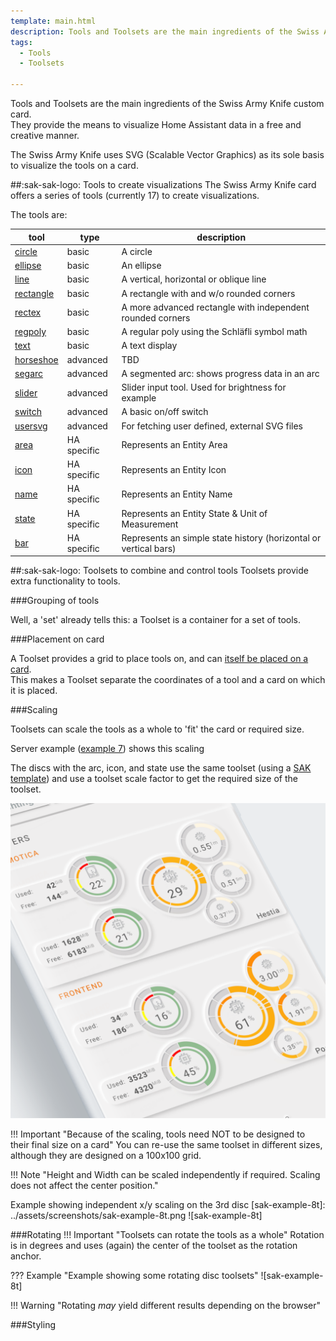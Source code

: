 ```yaml
---
template: main.html
description: Tools and Toolsets are the main ingredients of the Swiss Army Knife custom card. They provide the means to visualize Home Assistant data in a free and creative manner.
tags:
  - Tools
  - Toolsets
  
---
```

<!-- GT/GL -->

Tools and Toolsets are the main ingredients of the Swiss Army Knife custom card.
<br>They provide the means to visualize Home Assistant data in a free and creative manner.

The Swiss Army Knife uses SVG (Scalable Vector Graphics) as its sole basis to visualize the tools on a card.

##:sak-sak-logo: Tools to create visualizations
The Swiss Army Knife card offers a series of tools (currently 17) to create visualizations.

The tools are:

| tool        | type        | description |
| ----------- | ----------- | ----------- |
| [circle][swiss-army-knife-basic-tool-circle]          | basic       | A circle |
| [ellipse][swiss-army-knife-basic-tool-ellipse]        | basic       | An ellipse |
| [line][swiss-army-knife-basic-tool-line]              | basic       | A vertical, horizontal or oblique line |
| [rectangle][swiss-army-knife-basic-tool-rectangle]    | basic       | A rectangle with and w/o rounded corners |
| [rectex][swiss-army-knife-basic-tool-rectex]          | basic       | A more advanced rectangle with independent rounded corners |
| [regpoly][swiss-army-knife-basic-tool-regpoly]        | basic       | A regular poly using the Schläfli symbol math |
| [text][swiss-army-knife-basic-tool-text]              | basic       | A text display |
| [horseshoe][swiss-army-knife-advanced-tool-horseshoe] | advanced    | TBD |
| [segarc][swiss-army-knife-advanced-tool-segarc]       | advanced    | A segmented arc: shows progress data in an arc |
| [slider][swiss-army-knife-advanced-tool-slider]       | advanced    | Slider input tool. Used for brightness for example |
| [switch][swiss-army-knife-advanced-tool-switch]       | advanced    | A basic on/off switch |
| [usersvg][swiss-army-knife-advanced-tool-usersvg]     | advanced    | For fetching user defined, external SVG files |
| [area][swiss-army-knife-ha-tool-area]                 | HA specific | Represents an Entity Area |
| [icon][swiss-army-knife-ha-tool-icon]                 | HA specific | Represents an Entity Icon |
| [name][swiss-army-knife-ha-tool-name]                 | HA specific | Represents an Entity Name |
| [state][swiss-army-knife-ha-tool-state]               | HA specific | Represents an Entity State & Unit of Measurement |
| [bar][swiss-army-knife-ha-tool-bar]                   | HA specific | Represents an simple state history (horizontal or vertical bars)|

##:sak-sak-logo: Toolsets to combine and control tools
Toolsets provide extra functionality to tools.

###Grouping of tools

Well, a 'set' already tells this: a Toolset is a container for a set of tools.

###Placement on card

A Toolset provides a grid to place tools on, and can [itself be placed on a card][swiss-army-knife-coordinate-system].
<br>This makes a Toolset separate the coordinates of a tool and a card on which it is placed.

###Scaling

Toolsets can scale the tools as a whole to 'fit' the card or required size.

Server example ([example 7]) shows this scaling
    
The discs with the arc, icon, and state use the same toolset (using a [SAK template][swiss-army-knife-sak-templates]) and use a toolset scale factor to get the required size of the toolset.

![Swiss Army Knife Example 7 - Servers]

!!! Important "Because of the scaling, tools need NOT to be designed to their final size on a card"
    You can re-use the same toolset in different sizes, although they are designed on a 100x100 grid.

!!! Note "Height and Width can be scaled independently if required. Scaling does not affect the center position."

Example showing independent x/y scaling on the 3rd disc
  [sak-example-8t]: ../assets/screenshots/sak-example-8t.png
  ![sak-example-8t]

###Rotating
!!! Important "Toolsets can rotate the tools as a whole"
    Rotation is in degrees and uses (again) the center of the toolset as the rotation anchor.

??? Example "Example showing some rotating disc toolsets"
    ![sak-example-8t]
    
!!! Warning "Rotating *may* yield different results depending on the browser"    
    
###Styling

<!--- Image references --->
[Swiss Army Knife Example 7 - Servers]: ../assets/screenshots/sak-example-7.png "Swiss Army Knife example 7 - Servers"


<!--- Internal references --->

[swiss-army-knife-basic-tool-circle]: ../tools/circle-tool.md "Swiss Army Knife - Circle Tool"
[swiss-army-knife-basic-tool-ellipse]: ../tools/ellipse-tool.md "Swiss Army Knife - Ellipse Tool"
[swiss-army-knife-basic-tool-line]: ../tools/line-tool.md "Swiss Army Knife - Line Tool"
[swiss-army-knife-basic-tool-rectangle]: ../tools/rectangle-tool.md "Swiss Army Knife - Rectangle Tool"
[swiss-army-knife-basic-tool-rectex]: ../tools/rectangle-ex-tool.md "Swiss Army Knife - Rectangle Ex Tool"
[swiss-army-knife-basic-tool-regpoly]: ../tools/regular-poly-tool.md "Swiss Army Knife - Regular Poly Tool"
[swiss-army-knife-basic-tool-text]: ../tools/text-tool.md "Swiss Army Knife - Text Tool"
[swiss-army-knife-advanced-tool-horseshoe]: ../tools/horseshoe-tool.md "Swiss Army Knife - Horse shoe Tool"
[swiss-army-knife-advanced-tool-segarc]: ../tools/segarc-tool.md "Swiss Army Knife - Segmented Arc Tool"
[swiss-army-knife-advanced-tool-slider]: ../tools/slider-tool.md "Swiss Army Knife - Slider Tool"
[swiss-army-knife-advanced-tool-switch]: ../tools/switch-tool.md "Swiss Army Knife - Switch Tool"
[swiss-army-knife-advanced-tool-usersvg]: ../tools/usersvg-tool.md "Swiss Army Knife - User SVG Tool"
[swiss-army-knife-ha-tool-area]: ../tools/entity-area-tool.md "Swiss Army Knife - Entity Area Tool"
[swiss-army-knife-ha-tool-icon]: ../tools/entity-icon-tool.md "Swiss Army Knife - Entity Icon Tool"
[swiss-army-knife-ha-tool-name]: ../tools/entity-name-tool.md "Swiss Army Knife - Entity Name Tool"
[swiss-army-knife-ha-tool-state]: ../tools/entity-state-tool.md "Swiss Army Knife - Entity State Tool"
[swiss-army-knife-ha-tool-bar]: ../tools/entity-barchart-tool.md "Swiss Army Knife - Entity History Bar Tool"
[swiss-army-knife-sak-templates]: templates/sak-templates.md
[swiss-army-knife-coordinate-system]: coordinate-system.md

[example 7]: ../examples/example-7.md

<!--- External references --->

